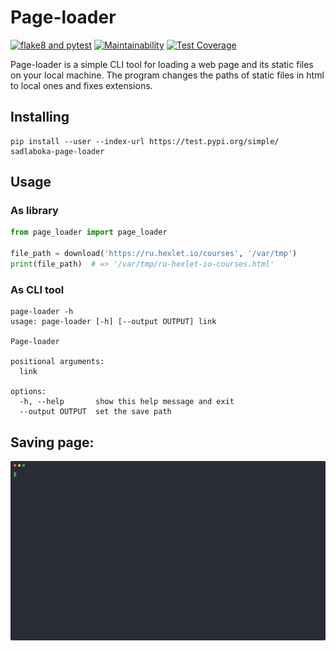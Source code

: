 # Page-loader
[![flake8 and pytest](https://github.com/SadLaboka/page-loader/actions/workflows/main.yml/badge.svg)](https://github.com/SadLaboka/page-loader/actions/workflows/main.yml)
[![Maintainability](https://api.codeclimate.com/v1/badges/ccc0b00a72d0274b8fa4/maintainability)](https://codeclimate.com/github/SadLaboka/python-project-lvl3/maintainability)
[![Test Coverage](https://api.codeclimate.com/v1/badges/ccc0b00a72d0274b8fa4/test_coverage)](https://codeclimate.com/github/SadLaboka/python-project-lvl3/test_coverage)

Page-loader is a simple CLI tool for loading a web page and its static files on your local machine. The program changes the paths of static files in html to local ones and fixes extensions.

## Installing

```
pip install --user --index-url https://test.pypi.org/simple/ sadlaboka-page-loader
```

## Usage

### As library

```python
from page_loader import page_loader

file_path = download('https://ru.hexlet.io/courses', '/var/tmp')
print(file_path)  # => '/var/tmp/ru-hexlet-io-courses.html'
```

### As CLI tool
```
page-loader -h
usage: page-loader [-h] [--output OUTPUT] link

Page-loader

positional arguments:
  link

options:
  -h, --help       show this help message and exit
  --output OUTPUT  set the save path
```

## Saving page:

[![asciicast](https://github.com/SadLaboka/page-loader/blob/main/docs/downloading_page.svg)](https://asciinema.org/a/gejvCTCFmq4qnTzMPYzsdEKww)

